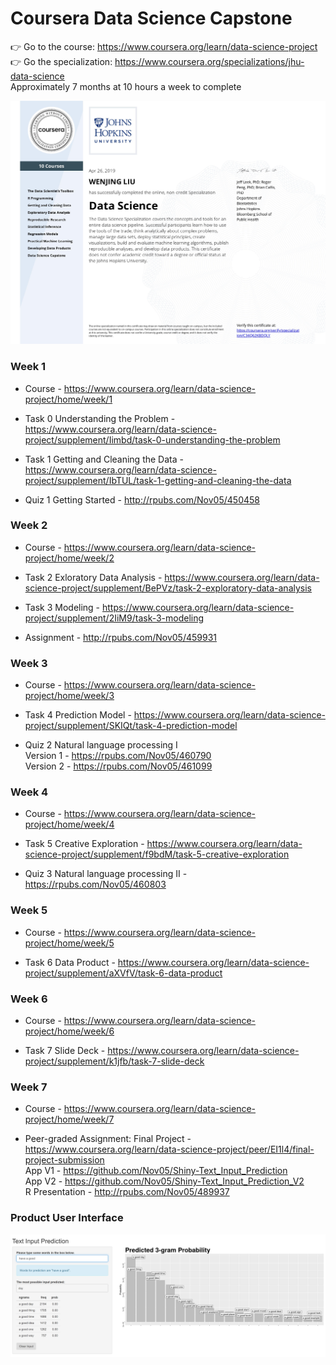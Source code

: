 # Coursera Data Science Capstone

👉 Go to the course: https://www.coursera.org/learn/data-science-project  
👉 Go the specialization: https://www.coursera.org/specializations/jhu-data-science  
    Approximately 7 months at 10 hours a week to complete  

[<img src="https://raw.githubusercontent.com/Nov05/pictures/master/certificates/Coursera%20C34Q62KBDQLY.jpg" width=800>](https://www.coursera.org/account/accomplishments/specialization/C34Q62KBDQLY)  

### Week 1

* Course - https://www.coursera.org/learn/data-science-project/home/week/1

* Task 0 Understanding the Problem - https://www.coursera.org/learn/data-science-project/supplement/Iimbd/task-0-understanding-the-problem

* Task 1 Getting and Cleaning the Data - https://www.coursera.org/learn/data-science-project/supplement/IbTUL/task-1-getting-and-cleaning-the-data

* Quiz 1 Getting Started - http://rpubs.com/Nov05/450458

### Week 2

* Course - https://www.coursera.org/learn/data-science-project/home/week/2

* Task 2 Exloratory Data Analysis - https://www.coursera.org/learn/data-science-project/supplement/BePVz/task-2-exploratory-data-analysis

* Task 3 Modeling - https://www.coursera.org/learn/data-science-project/supplement/2IiM9/task-3-modeling

* Assignment - http://rpubs.com/Nov05/459931

### Week 3

* Course - https://www.coursera.org/learn/data-science-project/home/week/3

* Task 4 Prediction Model - https://www.coursera.org/learn/data-science-project/supplement/SKIQt/task-4-prediction-model

* Quiz 2 Natural language processing I  
  Version 1 - https://rpubs.com/Nov05/460790  
  Version 2 - https://rpubs.com/Nov05/461099

### Week 4

* Course - https://www.coursera.org/learn/data-science-project/home/week/4

* Task 5 Creative Exploration - https://www.coursera.org/learn/data-science-project/supplement/f9bdM/task-5-creative-exploration

* Quiz 3 Natural language processing II - https://rpubs.com/Nov05/460803

### Week 5

* Course - https://www.coursera.org/learn/data-science-project/home/week/5

* Task 6 Data Product - https://www.coursera.org/learn/data-science-project/supplement/aXVfV/task-6-data-product

### Week 6

* Course - https://www.coursera.org/learn/data-science-project/home/week/6

* Task 7 Slide Deck - https://www.coursera.org/learn/data-science-project/supplement/k1jfb/task-7-slide-deck

### Week 7

* Course - https://www.coursera.org/learn/data-science-project/home/week/7

* Peer-graded Assignment: Final Project - https://www.coursera.org/learn/data-science-project/peer/EI1l4/final-project-submission  
  App V1 - https://github.com/Nov05/Shiny-Text_Input_Prediction  
  App V2 - https://github.com/Nov05/Shiny-Text_Input_Prediction_V2  
  R Presentation - http://rpubs.com/Nov05/489937

### Product User Interface 

<img src="https://github.com/Nov05/Coursera-Data_Science-Capstone/blob/master/picture/2019-05-24%2019_16_45-Text%20Input%20Prediction.png">




